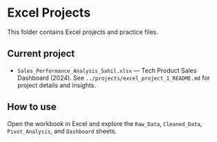 # Excel Projects

This folder contains Excel projects and practice files.

## Current project
- `Sales_Performance_Analysis_Sahil.xlsx` — Tech Product Sales Dashboard (2024). See `../projects/excel_project_1_README.md` for project details and insights.

## How to use
Open the workbook in Excel and explore the `Raw_Data`, `Cleaned_Data`, `Pivot_Analysis`, and `Dashboard` sheets.

